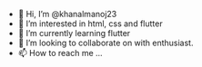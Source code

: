 - 👋 Hi, I’m @khanalmanoj23
- 👀 I’m interested in html, css and flutter
- 🌱 I’m currently learning flutter
- 💞️ I’m looking to collaborate on with enthusiast.
- 📫 How to reach me ...

<!---
khanalmanoj23/khanalmanoj23 is a ✨ special ✨ repository because its `README.md` (this file) appears on your GitHub profile.
You can click the Preview link to take a look at your changes.
--->
